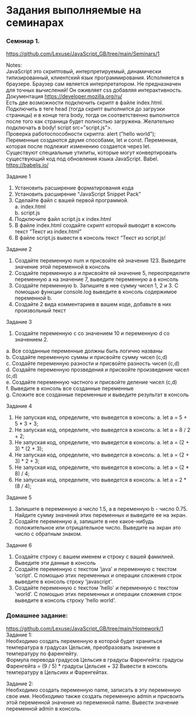 # Задания выполняемые на семинарах

### Семниар 1.   
<https://github.com/Lexuse/JavaScript_GB/tree/main/Seminars/1>

Notes:  
JavaScript это скриптовый, интерпретируемый, динамически типизированный, клиентский язык программирования. Исполняется в браузере. Браузер сам является интерпретатором. Не предназначен для точных вычислений! Он оживляет css добавляя интерактивность.
Документация <https://developer.mozilla.org/ru/>      
Есть две возможности подключить скрипт в файле index.html. Подключить  в теге head (тогда скрипт выполнится до загрузки страницы) и в конце тега body, тогда он соответственно выполнится после того как страница будет полностью загружена. Желательно подключать в body! script src="script.js">.   
Проверка работоспособности скрипта: alert ("hello world");   
Переменные создаются двумя способами, let и const. Переменная, которая после подлежит изменению создается через let.   
Существуют специальные утилиты, которые могут конвертировать существующий код под обновления языка JavaScript. Babel. <https://babeljs.io/>    


Задание 1

1. Установить расширение форматирования кода   
2. Установить расширение “JavaScript Snippet Pack”   
3. Сделайте файл с вашей первой программой.   
a. index.html   
b. script.js   
4. Подключите файл script.js к index.html   
5. В файле index.html создайте скрипт который выводит в
консоль текст “Текст из index.html”   
6. В файле script.js вывести в консоль текст “Текст из
script.js!   

Задание 2
1. Создайте переменную num и присвойте ей значение 123. Выведите
значение этой переменной в консоль   
2. Создайте переменную а и присвойте ей значение 5, переопределите
переменную а на значение 7, выведите переменную а в консоль   
3. Создайте переменную b. Запишите в нее сумму чисел 1, 2 и 3. С
помощью функции console.log выведите в консоль содержимое
переменной b.   
4. Создайте 2 вида комментариев в вашем коде, добавьте в них
произвольный текст   

Задание 3   
1. Создайте переменную c со значением 10 и переменную d со
значением 2.

a. Все созданные переменные должны быть логично названы   
b. Создайте переменную суммы и присвойте сумму чисел (c,d)   
c. Создайте переменную разности и присвойте разность чисел
(c,d)   
d. Создайте переменную прозведения и присвойте произведение
чисел (c,d)   
e. Создайте переменную частного и присвойте деление чисел
(c,d)   
f. Выведите в консоль все созданные переменные   
g. Сложите все созданные переменные и выведите результат в
консоль   

Задание 4
1. Не запуская код, определите, что выведется в консоль:
a. let a = 5 + 5 * 3 + 3;   
2. Не запуская код, определите, что выведется в консоль:
a. let a = 8 / 2 + 2;   
3. Не запуская код, определите, что выведется в консоль:
a. let a = (2 + 3) * (2 + 3);   
4. Не запуская код, определите, что выведется в консоль:
a. let a = (2 + 3) * 2 + 3;   
5. Не запуская код, определите, что выведется в консоль:
a. let a = (2 * 8) / 4;   
6. Не запуская код, определите, что выведется в консоль:
a. let a = 2 * (8 / 4);   

Задание 5
1. Запишите в переменную a число 1.5, а в переменную b - число 0.75.
Найдите сумму значений этих переменных и выведите ее на экран.   
2. Создайте переменную a, запишите в нее какое-нибудь
положительное или отрицательное число. Выведите на экран это
число с обратным знаком.    

Задание 6
1. Создайте строку с вашем именем и строку с вашей фамилией.
Выведите эти данные в консоль   
2. Создайте переменную с текстом 'java' и переменную с текстом
'script'. С помощью этих переменных и операции сложения строк
выведите в консоль строку 'javascript'.   
3. Создайте переменную с текстом 'hello' и переменную с текстом
'world'. С помощью этих переменных и операции сложения строк
выведите в консоль строку 'hello world'.   

### Домашнее задание:
<https://github.com/Lexuse/JavaScript_GB/tree/main/Homework/1>   
Задание 1:   
Необходимо создать переменную в которой будет храниться температура в градусах Цельсия, преобразовать значение в температуру по фаренгейту.   
Формула перевода градусов Цельсия в градусы Фаренгейта: градусы Фаренгейта = (9 / 5) * градусы Цельсия + 32
Вывести в консоль температуру в Цельсиях и Фаренгейтах.
   
Задание 2:   
Необходимо создать переменную name, записать в эту переменную свое имя. Необходимо также создать переменную admin и присвоить этой переменной значение из переменной name. Вывести значение переменной admin в консоль.
